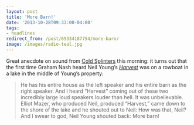 ```yaml
---
layout: post 
title: 'More Barn!' 
date: '2013-10-28T09:33:00-04:00' 
tags: 
- headlines 
redirect_from: /post/65334187754/more-barn/
image: /images/radio-teal.jpg
--- 
```


Great anecdote on sound from [Cold Splinters](http://www.coldsplinters.com/2013/10/more-barn/) this morning: it turns out that the first time Graham Nash heard Neil Young’s [*Harvest*](https://www.youtube.com/watch?v=Q7jeb_D08XA) was on a rowboat in a lake in the middle of Young’s property:

> He has his entire house as the left speaker and his entire barn as the  right speaker. And I heard “Harvest” coming out of these two  incredibly large loud speakers louder than hell. It was unbelievable.  Elliot Mazer, who produced Neil, produced “Harvest,” came down to the  shore of the lake and he shouted out to Neil: How was that, Neil?   And I swear to god, Neil Young shouted back: More barn!

